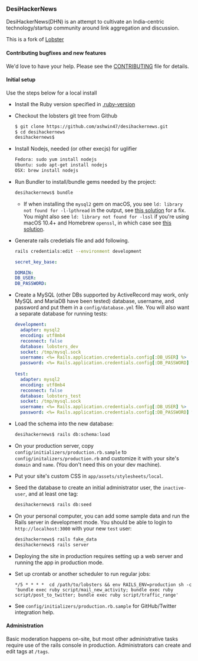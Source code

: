 ### DesiHackerNews

DesiHackerNews(DHN) is an attempt to cultivate an India-centric technology/startup community around link aggregation and discussion.

This is a fork of [Lobster](https://github.com/lobsters/lobsters)


#### Contributing bugfixes and new features

We'd love to have your help.
Please see the [CONTRIBUTING](https://github.com/ashwin47/desihackernews/blob/master/CONTRIBUTING.md) file for details.

#### Initial setup

Use the steps below for a local install

* Install the Ruby version specified in [.ruby-version](https://github.com/ashwin47/desihackernews/blob/master/.ruby-version)

* Checkout the lobsters git tree from Github
    ```sh
    $ git clone https://github.com/ashwin47/desihackernews.git
    $ cd desihackernews
    desihackernews$
    ```

* Install Nodejs, needed (or other execjs) for uglifier
    ```sh
    Fedora: sudo yum install nodejs
    Ubuntu: sudo apt-get install nodejs
    OSX: brew install nodejs
    ```

* Run Bundler to install/bundle gems needed by the project:

    ```sh
    desihackernews$ bundle
    ```
    
    * If when installing the `mysql2` gem on macOS, you see 
      `ld: library not found for -l-lpthread` in the output, see 
      [this solution](https://stackoverflow.com/a/44790834/204052) for a fix.
      You might also see `ld: library not found for -lssl` if you're using
      macOS 10.4+ and Homebrew `openssl`, in which case see
      [this solution](https://stackoverflow.com/a/39628463/1042144).

* Generate rails credetials file and add following.
    ```sh
    rails credentials:edit --environment development
    ```
    
    ```yaml
    secret_key_base:

    DOMAIN: 
    DB_USER:
    DB_PASSWORD:       
    ```

* Create a MySQL (other DBs supported by ActiveRecord may work, only MySQL and
MariaDB have been tested) database, username, and password and put them in a
`config/database.yml` file.  You will also want a separate database for
running tests:

    ```yaml
    development:
      adapter: mysql2
      encoding: utf8mb4
      reconnect: false
      database: lobsters_dev
      socket: /tmp/mysql.sock
      username: <%= Rails.application.credentials.config[:DB_USER] %>
      password: <%= Rails.application.credentials.config[:DB_PASSWORD] %>
      
    test:
      adapter: mysql2
      encoding: utf8mb4
      reconnect: false
      database: lobsters_test
      socket: /tmp/mysql.sock
      username: <%= Rails.application.credentials.config[:DB_USER] %>
      password: <%= Rails.application.credentials.config[:DB_PASSWORD] %>
    ```

* Load the schema into the new database:

    ```sh
    desihackernews$ rails db:schema:load
    ```

* On your production server, copy `config/initializers/production.rb.sample`
  to `config/initalizers/production.rb` and customize it with your site's
  `domain` and `name`. (You don't need this on your dev machine).

* Put your site's custom CSS in `app/assets/stylesheets/local`.

* Seed the database to create an initial administrator user, the `inactive-user`, and at least one tag:

    ```sh
    desihackernews$ rails db:seed
    ```

* On your personal computer, you can add some sample data and run the Rails server in development mode.
  You should be able to login to `http://localhost:3000` with your new `test` user:

    ```sh
    desihackernews$ rails fake_data
    desihackernews$ rails server
    ```

* Deploying the site in production requires setting up a web server and running the app in production mode.

* Set up crontab or another scheduler to run regular jobs:

    ```
    */5 * * * *  cd /path/to/lobsters && env RAILS_ENV=production sh -c 'bundle exec ruby script/mail_new_activity; bundle exec ruby script/post_to_twitter; bundle exec ruby script/traffic_range'
    ```

* See `config/initializers/production.rb.sample` for GitHub/Twitter integration help.

#### Administration

Basic moderation happens on-site, but most other administrative tasks require use of the rails console in production.
Administrators can create and edit tags at `/tags`.
